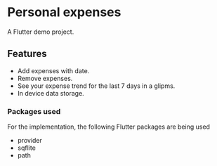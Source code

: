 # Personal expenses

A Flutter demo project.

## Features
- Add expenses with date.
- Remove expenses.
- See your expense trend for the last 7 days in a glipms.
- In device data storage.

### Packages used
For the implementation, the following Flutter packages are being used
- provider
- sqflite
- path

